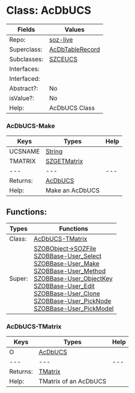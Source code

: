 
# Class:	AcDbUCS

| Fields | Values |
| --------- | --------- |
| Repo: | [soz-live](/repos/soz-live.html) |
| Superclass: | [AcDbTableRecord](AcDbTableRecord.html) |
| Subclasses: | [SZCEUCS](SZCEUCS.html) |
| Interfaces: |  |
| Interfaced: |  |
| Abstract?: | No |
| isValue?: | No |
| Help: | AcDbUCS Class |

### AcDbUCS-Make

| Keys | Types | Help |
| --------- | --------- | --------- |
| UCSNAME | [String](String.html) |  |
| TMATRIX | [SZGETMatrix](SZGETMatrix.html) |  |
| --- | --- | --- |
| Returns: | [AcDbUCS](AcDbUCS.html) |
| Help: | Make an AcDbUCS |


## Functions:

| Types | Functions |
| --------- | --------- |
| Class: | [AcDbUCS-TMatrix](#AcDbUCS-TMatrix) |
| Super: | [SZOBObject->SOZFile](SZOBObject.html) <br> [SZOBBase-User_Select](SZOBBase.html) <br> [SZOBBase-User_Make](SZOBBase.html) <br> [SZOBBase-User_Method](SZOBBase.html) <br> [SZOBBase-User_ObjectKey](SZOBBase.html) <br> [SZOBBase-User_Edit](SZOBBase.html) <br> [SZOBBase-User_Clone](SZOBBase.html) <br> [SZOBBase-User_PickNode](SZOBBase.html) <br> [SZOBBase-User_PickModel](SZOBBase.html) |


### AcDbUCS-TMatrix

| Keys | Types | Help |
| --------- | --------- | --------- |
| O | [AcDbUCS](AcDbUCS.html) |  |
| --- | --- | --- |
| Returns: | [TMatrix](TMatrix.html) |
| Help: | TMatrix of an AcDbUCS |


